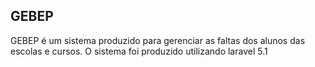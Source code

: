 ## GEBEP

GEBEP é um sistema produzido para gerenciar as faltas dos alunos das escolas e cursos.
O sistema foi produzido utilizando laravel 5.1
